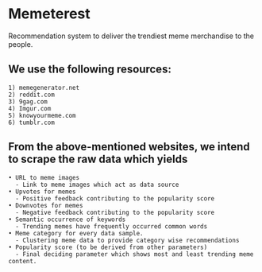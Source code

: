 # Memeterest
Recommendation system to deliver the trendiest meme merchandise to the people.

## We use the following resources:
    1) memegenerator.net
    2) reddit.com
    3) 9gag.com
    4) Imgur.com
    5) knowyourmeme.com
    6) tumblr.com
    
## From the above-mentioned websites, we intend to scrape the raw data which yields
    • URL to meme images
      - Link to meme images which act as data source
    • Upvotes for memes
      - Positive feedback contributing to the popularity score
    • Downvotes for memes
      - Negative feedback contributing to the popularity score
    • Semantic occurrence of keywords
      - Trending memes have frequently occurred common words
    • Meme category for every data sample.
      - Clustering meme data to provide category wise recommendations
    • Popularity score (to be derived from other parameters)
      - Final deciding parameter which shows most and least trending meme content.
